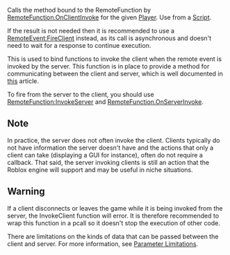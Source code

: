 Calls the method bound to the RemoteFunction by [RemoteFunction.OnClientInvoke](https://developer.roblox.com/en-us/api-reference/property/RemoteFunction/OnClientInvoke) for the given [Player](https://developer.roblox.com/en-us/api-reference/class/Player). Use from a [Script](https://developer.roblox.com/en-us/api-reference/class/Script).

If the result is not needed then it is recommended to use a [RemoteEvent:FireClient](https://developer.roblox.com/en-us/api-reference/function/RemoteEvent/FireClient) instead, as its call is asynchronous and doesn't need to wait for a response to continue execution.

This is used to bind functions to invoke the client when the remote event is invoked by the server. This function is in place to provide a method for communicating between the client and server, which is well documented in [this](https://developer.roblox.com/articles/Remote-Functions-and-Events) article.

To fire from the server to the client, you should use [RemoteFunction:InvokeServer](https://developer.roblox.com/en-us/api-reference/function/RemoteFunction/InvokeServer) and [RemoteFunction.OnServerInvoke](https://developer.roblox.com/en-us/api-reference/property/RemoteFunction/OnServerInvoke).

Note
----

In practice, the server does not often invoke the client. Clients typically do not have information the server doesn't have and the actions that only a client can take (displaying a GUI for instance), often do not require a callback. That said, the server invoking clients is still an action that the Roblox engine will support and may be useful in niche situations.

Warning
-------

If a client disconnects or leaves the game while it is being invoked from the server, the InvokeClient function will error. It is therefore recommended to wrap this function in a pcall so it doesn't stop the execution of other code.

There are limitations on the kinds of data that can be passed between the client and server. For more information, see [Parameter Limitations](https://developer.roblox.com/articles/Remote-Functions-and-Events#parameter-limitations).